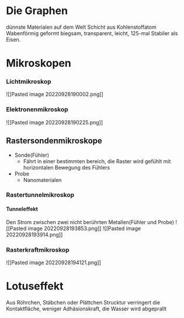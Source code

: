 # Die Graphen
dünnste Materialen auf dem Welt
Schicht aus Kohlenstoffatom
Wabenförmig geformt
biegsam, transparent, leicht, 125-mal Stabiler als Eisen.

# Mikroskopen
### Lichtmikroskop
![[Pasted image 20220928190002.png]]
### Elektronenmikroskop
![[Pasted image 20220928190225.png]]

## Rastersondenmikroskope
- Sonde(Fühler)
	- Fährt in einer bestimmten bereich, die Raster wird gefühlt mit horizontalen Bewegung des Fühlers
- Probe
	- Nanomaterialen
### Rastertunnelmikroskop
#### Tunneleffekt
Den Strom zwischen zwei nicht berührten Metallen(Fühler und Probe)
![[Pasted image 20220928193853.png]]
![[Pasted image 20220928193914.png]]
### Rasterkraftmikroskop
![[Pasted image 20220928194121.png]]


# Lotuseffekt
Aus Röhrchen, Stäbchen oder Plättchen Strucktur verringert die Kontaktfläche, weniger Adhäsionskraft, die Wasser wird abgeprallt
